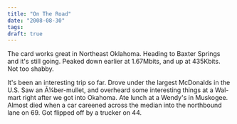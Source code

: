 ```yaml
---
title: "On The Road"
date: "2008-08-30"
tags:
draft: true
---
```


The card works great in Northeast Oklahoma.  Heading to Baxter Springs and it's still going.  Peaked down earlier at 1.67Mbits, and up at 435Kbits.  Not too shabby.

It's been an interesting trip so far.  Drove under the largest McDonalds in the U.S.  Saw an Ã¼ber-mullet, and overheard some interesting things at a Wal-mart right after we got into Okahoma.  Ate lunch at a Wendy's in Muskogee.  Almost died when a car careened across the median into the northbound lane on 69.  Got flipped off by a trucker on 44.
